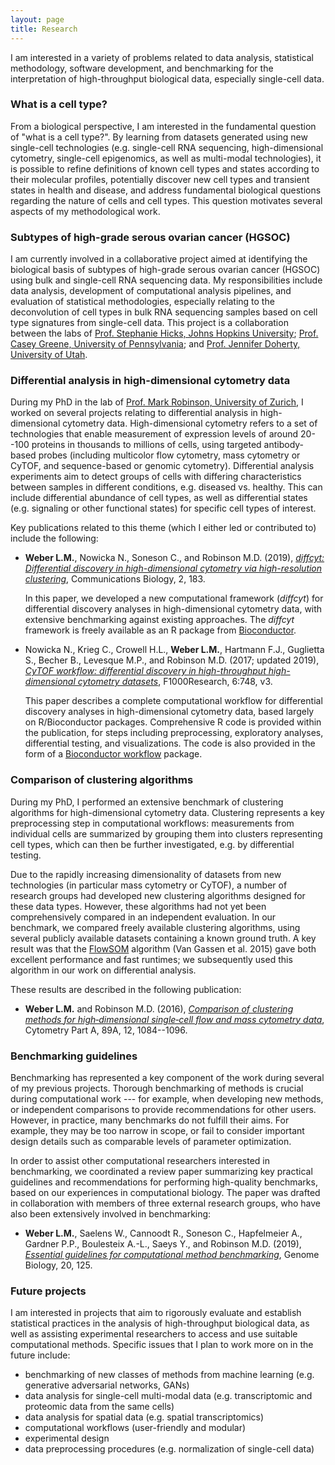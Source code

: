 ```yaml
---
layout: page
title: Research
---
```



I am interested in a variety of problems related to data analysis, statistical methodology, software development, and benchmarking for the interpretation of high-throughput biological data, especially single-cell data.



### What is a cell type?

From a biological perspective, I am interested in the fundamental question of "what is a cell type?". By learning from datasets generated using new single-cell technologies (e.g. single-cell RNA sequencing, high-dimensional cytometry, single-cell epigenomics, as well as multi-modal technologies), it is possible to refine definitions of known cell types and states according to their molecular profiles, potentially discover new cell types and transient states in health and disease, and address fundamental biological questions regarding the nature of cells and cell types. This question motivates several aspects of my methodological work.



### Subtypes of high-grade serous ovarian cancer (HGSOC)

I am currently involved in a collaborative project aimed at identifying the biological basis of subtypes of high-grade serous ovarian cancer (HGSOC) using bulk and single-cell RNA sequencing data. My responsibilities include data analysis, development of computational analysis pipelines, and evaluation of statistical methodologies, especially relating to the deconvolution of cell types in bulk RNA sequencing samples based on cell type signatures from single-cell data. This project is a collaboration between the labs of [Prof. Stephanie Hicks, Johns Hopkins University](https://www.stephaniehicks.com/); [Prof. Casey Greene, University of Pennsylvania](http://www.greenelab.com/); and [Prof. Jennifer Doherty, University of Utah](https://uofuhealth.utah.edu/huntsman/labs/doherty/).



### Differential analysis in high-dimensional cytometry data

During my PhD in the lab of [Prof. Mark Robinson, University of Zurich](https://robinsonlabuzh.github.io/), I worked on several projects relating to differential analysis in high-dimensional cytometry data. High-dimensional cytometry refers to a set of technologies that enable measurement of expression levels of around 20--100 proteins in thousands to millions of cells, using targeted antibody-based probes (including multicolor flow cytometry, mass cytometry or CyTOF, and sequence-based or genomic cytometry). Differential analysis experiments aim to detect groups of cells with differing characteristics between samples in different conditions, e.g. diseased vs. healthy. This can include differential abundance of cell types, as well as differential states (e.g. signaling or other functional states) for specific cell types of interest.

Key publications related to this theme (which I either led or contributed to) include the following:

- **Weber L.M.**, Nowicka N., Soneson C., and Robinson M.D. (2019), [*diffcyt: Differential discovery in high-dimensional cytometry via high-resolution clustering*](https://www.nature.com/articles/s42003-019-0415-5), Communications Biology, 2, 183.

    In this paper, we developed a new computational framework (*diffcyt*) for differential discovery analyses in high-dimensional cytometry data, with extensive benchmarking against existing approaches. The *diffcyt* framework is freely available as an R package from [Bioconductor](http://bioconductor.org/packages/diffcyt).

- Nowicka N., Krieg C., Crowell H.L., **Weber L.M.**, Hartmann F.J., Guglietta S., Becher B., Levesque M.P., and Robinson M.D. (2017; updated 2019), [*CyTOF workflow: differential discovery in high-throughput high-dimensional cytometry datasets*](https://f1000research.com/articles/6-748), F1000Research, 6:748, v3.

    This paper describes a complete computational workflow for differential discovery analyses in high-dimensional cytometry data, based largely on R/Bioconductor packages. Comprehensive R code is provided within the publication, for steps including preprocessing, exploratory analyses, differential testing, and visualizations. The code is also provided in the form of a [Bioconductor workflow](https://bioconductor.org/packages/cytofWorkflow) package.



### Comparison of clustering algorithms

During my PhD, I performed an extensive benchmark of clustering algorithms for high-dimensional cytometry data. Clustering represents a key preprocessing step in computational workflows: measurements from individual cells are summarized by grouping them into clusters representing cell types, which can then be further investigated, e.g. by differential testing.

Due to the rapidly increasing dimensionality of datasets from new technologies (in particular mass cytometry or CyTOF), a number of research groups had developed new clustering algorithms designed for these data types. However, these algorithms had not yet been comprehensively compared in an independent evaluation. In our benchmark, we compared freely available clustering algorithms, using several publicly available datasets containing a known ground truth. A key result was that the [FlowSOM](https://bioconductor.org/packages/FlowSOM) algorithm (Van Gassen et al. 2015) gave both excellent performance and fast runtimes; we subsequently used this algorithm in our work on differential analysis.

These results are described in the following publication:

- **Weber L.M.** and Robinson M.D. (2016), [*Comparison of clustering methods for high‐dimensional single‐cell flow and mass cytometry data*](https://onlinelibrary.wiley.com/doi/full/10.1002/cyto.a.23030), Cytometry Part A, 89A, 12, 1084--1096.



### Benchmarking guidelines

Benchmarking has represented a key component of the work during several of my previous projects. Thorough benchmarking of methods is crucial during computational work --- for example, when developing new methods, or independent comparisons to provide recommendations for other users. However, in practice, many benchmarks do not fulfill their aims. For example, they may be too narrow in scope, or fail to consider important design details such as comparable levels of parameter optimization.

In order to assist other computational researchers interested in benchmarking, we coordinated a review paper summarizing key practical guidelines and recommendations for performing high-quality benchmarks, based on our experiences in computational biology. The paper was drafted in collaboration with members of three external research groups, who have also been extensively involved in benchmarking:

- **Weber L.M.**, Saelens W., Cannoodt R., Soneson C., Hapfelmeier A., Gardner P.P., Boulesteix A.-L., Saeys Y., and Robinson M.D. (2019), [*Essential guidelines for computational method benchmarking*](https://genomebiology.biomedcentral.com/articles/10.1186/s13059-019-1738-8), Genome Biology, 20, 125.



### Future projects

I am interested in projects that aim to rigorously evaluate and establish statistical practices in the analysis of high-throughput biological data, as well as assisting experimental researchers to access and use suitable computational methods. Specific issues that I plan to work more on in the future include:

- benchmarking of new classes of methods from machine learning (e.g. generative adversarial networks, GANs)
- data analysis for single-cell multi-modal data (e.g. transcriptomic and proteomic data from the same cells)
- data analysis for spatial data (e.g. spatial transcriptomics)
- computational workflows (user-friendly and modular)
- experimental design
- data preprocessing procedures (e.g. normalization of single-cell data)


